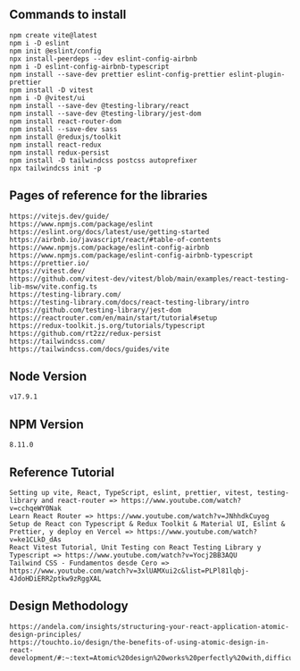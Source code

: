 ## Commands to install 
    npm create vite@latest
    npm i -D eslint
    npm init @eslint/config
    npx install-peerdeps --dev eslint-config-airbnb
    npm i -D eslint-config-airbnb-typescript
    npm install --save-dev prettier eslint-config-prettier eslint-plugin-prettier
    npm install -D vitest
    npm i -D @vitest/ui
    npm install --save-dev @testing-library/react
    npm install --save-dev @testing-library/jest-dom
    npm install react-router-dom
    npm install --save-dev sass
    npm install @reduxjs/toolkit
    npm install react-redux
    npm install redux-persist
    npm install -D tailwindcss postcss autoprefixer
    npx tailwindcss init -p


## Pages of reference for the libraries
    https://vitejs.dev/guide/
    https://www.npmjs.com/package/eslint
    https://eslint.org/docs/latest/use/getting-started
    https://airbnb.io/javascript/react/#table-of-contents
    https://www.npmjs.com/package/eslint-config-airbnb
    https://www.npmjs.com/package/eslint-config-airbnb-typescript
    https://prettier.io/
    https://vitest.dev/
    https://github.com/vitest-dev/vitest/blob/main/examples/react-testing-lib-msw/vite.config.ts
    https://testing-library.com/
    https://testing-library.com/docs/react-testing-library/intro
    https://github.com/testing-library/jest-dom
    https://reactrouter.com/en/main/start/tutorial#setup
    https://redux-toolkit.js.org/tutorials/typescript
    https://github.com/rt2zz/redux-persist
    https://tailwindcss.com/
    https://tailwindcss.com/docs/guides/vite


## Node Version 
    v17.9.1

## NPM Version 
    8.11.0

## Reference Tutorial
    Setting up vite, React, TypeScript, eslint, prettier, vitest, testing-library and react-router => https://www.youtube.com/watch?v=cchqeWY0Nak 
    Learn React Router => https://www.youtube.com/watch?v=JNhhdkCuyog
    Setup de React con Typescript & Redux Toolkit & Material UI, Eslint & Prettier, y deploy en Vercel => https://www.youtube.com/watch?v=ke1CLkD_dAs
    React Vitest Tutorial, Unit Testing con React Testing Library y Typescript => https://www.youtube.com/watch?v=Yocj2BB3AQU
    Tailwind CSS - Fundamentos desde Cero => https://www.youtube.com/watch?v=3xlUAMXui2c&list=PLPl81lqbj-4JdoHDiERR2ptkw9zRggXAL

## Design Methodology
    https://andela.com/insights/structuring-your-react-application-atomic-design-principles/
    https://touchto.io/design/the-benefits-of-using-atomic-design-in-react-development/#:~:text=Atomic%20design%20works%20perfectly%20with,difficult%20to%20manage%20later%20on.



